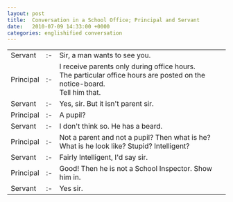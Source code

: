```yaml
---
layout: post
title:  Conversation in a School Office; Principal and Servant
date:   2010-07-09 14:33:00 +0000
categories: englishified conversation
---
```

<table class="see_table"><tbody>
<tr><td class="see_who">Servant</td><td class="see_separator">:-</td><td class="see_dialogue">Sir, a man wants to see you.</td></tr>
<tr><td class="see_who">Principal</td><td class="see_separator">:-</td><td class="see_dialogue">I receive parents only during office hours.<br />
The particular office hours are posted on the notice-board.<br />
Tell him that.</td></tr>
<tr><td class="see_who">Servant</td><td class="see_separator">:-</td><td class="see_dialogue">Yes, sir. But it isn't parent sir.</td></tr>
<tr><td class="see_who">Principal</td><td class="see_separator">:-</td><td class="see_dialogue">A pupil?</td></tr>
<tr><td class="see_who">Servant</td><td class="see_separator">:-</td><td class="see_dialogue">I don't think so. He has a beard.</td></tr>
<tr><td class="see_who">Principal</td><td class="see_separator">:-</td><td class="see_dialogue">Not a parent and not a pupil? Then what is he?<br />
What is he look like? Stupid? Intelligent?</td></tr>
<tr><td class="see_who">Servant</td><td class="see_separator">:-</td><td class="see_dialogue">Fairly Intelligent, I'd say sir.</td></tr>
<tr><td class="see_who">Principal</td><td class="see_separator">:-</td><td class="see_dialogue">Good! Then he is not a School Inspector. Show him in.</td></tr>
<tr><td class="see_who">Servant</td><td class="see_separator">:-</td><td class="see_dialogue">Yes sir.</td></tr>
</tbody></table>